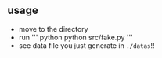 ## usage
*	move to the directory
*	run 
''' python
python src/fake.py
'''
*	see data file you just generate in `./datas`!!
